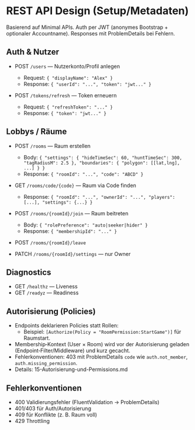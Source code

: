 # REST API Design (Setup/Metadaten)

Basierend auf Minimal APIs. Auth per JWT (anonymes Bootstrap + optionaler Accountname). Responses mit ProblemDetails bei Fehlern.

## Auth & Nutzer
- POST `/users` — Nutzerkonto/Profil anlegen
  - Request: `{ "displayName": "Alex" }`
  - Response: `{ "userId": "...", "token": "jwt..." }`

- POST `/tokens/refresh` — Token erneuern
  - Request: `{ "refreshToken": "..." }`
  - Response: `{ "token": "jwt..." }`

## Lobbys / Räume
- POST `/rooms` — Raum erstellen
  - Body: `{ "settings": { "hideTimeSec": 60, "huntTimeSec": 300, "tagRadiusM": 2.5 }, "boundaries": { "polygon": [[lat,lng], ...] } }`
  - Response: `{ "roomId": "...", "code": "ABCD" }`

- GET `/rooms/code/{code}` — Raum via Code finden
  - Response: `{ "roomId": "...", "ownerId": "...", "players": [...], "settings": {...} }`

- POST `/rooms/{roomId}/join` — Raum beitreten
  - Body: `{ "rolePreference": "auto|seeker|hider" }`
  - Response: `{ "membershipId": "..." }`

- POST `/rooms/{roomId}/leave`
- PATCH `/rooms/{roomId}/settings` — nur Owner

## Diagnostics
- GET `/healthz` — Liveness
- GET `/readyz` — Readiness

## Autorisierung (Policies)
- Endpoints deklarieren Policies statt Rollen:
  - Beispiel: `[Authorize(Policy = "RoomPermission:StartGame")]` für Raumstart.
- Membership‑Kontext (User × Room) wird vor der Autorisierung geladen (Endpoint‑Filter/Middleware) und kurz gecacht.
- Fehlerkonventionen: 403 mit ProblemDetails `code` wie `auth.not_member`, `auth.missing_permission`.
- Details: 15-Autorisierung-und-Permissions.md

## Fehlerkonventionen
- 400 Validierungsfehler (FluentValidation → ProblemDetails)
- 401/403 für Auth/Autorisierung
- 409 für Konflikte (z. B. Raum voll)
- 429 Throttling
